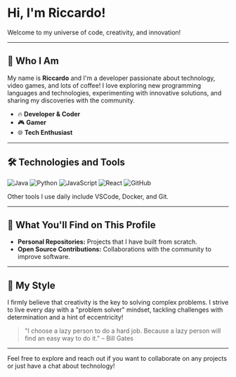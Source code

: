 # Hi, I'm Riccardo!

Welcome to my universe of code, creativity, and innovation!

---

## 🚀 Who I Am

My name is **Riccardo** and I'm a developer passionate about technology, video games, and lots of coffee! I love exploring new programming languages and technologies, experimenting with innovative solutions, and sharing my discoveries with the community.

- 🔥 **Developer & Coder**
- 🎮 **Gamer**
- 🌐 **Tech Enthusiast**

---

## 🛠️ Technologies and Tools

![Java](https://img.shields.io/badge/Java-ED8B00?style=flat-square&logo=openjdk&logoColor=white)
![Python](https://img.shields.io/badge/Python-3776AB?style=flat-square&logo=python&logoColor=white)
![JavaScript](https://img.shields.io/badge/JavaScript-F7DF1E?style=flat-square&logo=javascript&logoColor=black)
![React](https://shields.io/badge/react-black?logo=react&style=flat-square&logoColor=white)
![GitHub](https://img.shields.io/badge/GitHub-181717?style=flat-square&logo=github&logoColor=white)

Other tools I use daily include VSCode, Docker, and Git.

---

## 🎉 What You'll Find on This Profile

- **Personal Repositories:** Projects that I have built from scratch.
- **Open Source Contributions:** Collaborations with the community to improve software.

---

## 🌈 My Style

I firmly believe that creativity is the key to solving complex problems. I strive to live every day with a "problem solver" mindset, tackling challenges with determination and a hint of eccentricity!

> "I choose a lazy person to do a hard job. Because a lazy person will find an easy way to do it." – Bill Gates

---

Feel free to explore and reach out if you want to collaborate on any projects or just have a chat about technology!
